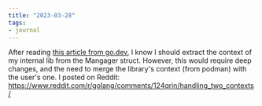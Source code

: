 ```yaml
---
title: "2023-03-28"
tags:
- journal
---
```


After reading [this article from go.dev](https://go.dev/blog/context-and-structs), I know I should extract the context of my internal lib from the Mangager struct. However, this would require deep changes, and the need to merge the library's context (from podman) with the user's one. I posted on Reddit: https://www.reddit.com/r/golang/comments/124qrin/handling_two_contexts/